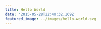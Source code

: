 ```yaml
---
title: Hello World
date: '2015-05-28T22:40:32.169Z'
featured_image: ../images/hello-world.svg
---
```

